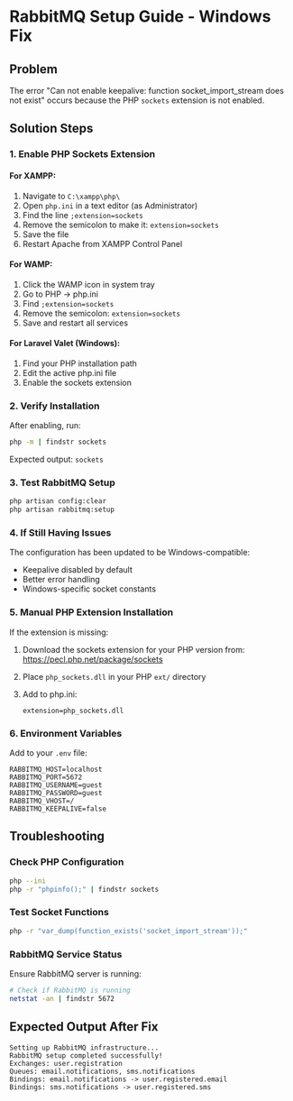 # RabbitMQ Setup Guide - Windows Fix

## Problem
The error "Can not enable keepalive: function socket_import_stream does not exist" occurs because the PHP `sockets` extension is not enabled.

## Solution Steps

### 1. Enable PHP Sockets Extension

#### For XAMPP:
1. Navigate to `C:\xampp\php\`
2. Open `php.ini` in a text editor (as Administrator)
3. Find the line `;extension=sockets`
4. Remove the semicolon to make it: `extension=sockets`
5. Save the file
6. Restart Apache from XAMPP Control Panel

#### For WAMP:
1. Click the WAMP icon in system tray
2. Go to PHP → php.ini
3. Find `;extension=sockets`
4. Remove the semicolon: `extension=sockets`
5. Save and restart all services

#### For Laravel Valet (Windows):
1. Find your PHP installation path
2. Edit the active php.ini file
3. Enable the sockets extension

### 2. Verify Installation
After enabling, run:
```bash
php -m | findstr sockets
```
Expected output: `sockets`

### 3. Test RabbitMQ Setup
```bash
php artisan config:clear
php artisan rabbitmq:setup
```

### 4. If Still Having Issues
The configuration has been updated to be Windows-compatible:
- Keepalive disabled by default
- Better error handling
- Windows-specific socket constants

### 5. Manual PHP Extension Installation
If the extension is missing:

1. Download the sockets extension for your PHP version from:
   https://pecl.php.net/package/sockets

2. Place `php_sockets.dll` in your PHP `ext/` directory

3. Add to php.ini:
   ```
   extension=php_sockets.dll
   ```

### 6. Environment Variables
Add to your `.env` file:
```env
RABBITMQ_HOST=localhost
RABBITMQ_PORT=5672
RABBITMQ_USERNAME=guest
RABBITMQ_PASSWORD=guest
RABBITMQ_VHOST=/
RABBITMQ_KEEPALIVE=false
```

## Troubleshooting

### Check PHP Configuration
```bash
php --ini
php -r "phpinfo();" | findstr sockets
```

### Test Socket Functions
```bash
php -r "var_dump(function_exists('socket_import_stream'));"
```

### RabbitMQ Service Status
Ensure RabbitMQ server is running:
```bash
# Check if RabbitMQ is running
netstat -an | findstr 5672
```

## Expected Output After Fix
```
Setting up RabbitMQ infrastructure...
RabbitMQ setup completed successfully!
Exchanges: user.registration
Queues: email.notifications, sms.notifications
Bindings: email.notifications -> user.registered.email
Bindings: sms.notifications -> user.registered.sms

